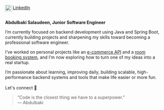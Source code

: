 [<img align="left" alt="jgengo | Instagram" width="22px" src="https://cdn.simpleicons.org/instagram/black/white" />](https://www.instagram.com/salausmart/)
[LinkedIn](https://www.linkedin.com/in/abdulbaki-salaudeen)
<br/><br/>

<b>Abdulbaki Salaudeen, Junior Software Engineer</b>

I’m currently focused on backend development using Java and Spring Boot, currently building projects and sharpening my skills toward becoming a professional software engineer.

I’ve worked on personal projects like an <a href="https://github.com/IbnBaqqi/storeApi.git" target="_blank" rel="noopener noreferrer">e-commerce API</a> and a <a href="https://github.com/IbnBaqqi/book-me.git" target="_blank" rel="noopener noreferrer">room booking system</a>, and I’m now exploring how to turn one of my ideas into a real startup.

I’m passionate about learning, improving daily, building scalable, high-performance backend systems and tools that make life easier or more fun.
<br><br>
Let's connect 🤝
</div>

> “Code is the closest thing we have to a superpower.”  
> — Abdulbaki


<!--
**IbnBaqqi/IbnBaqqi** is a ✨ _special_ ✨ repository because its `README.md` (this file) appears on your GitHub profile.

Here are some ideas to get you started:

- 🔭 I’m currently working on ...
- 🌱 I’m currently learning ...
- 👯 I’m looking to collaborate on ...
- 🤔 I’m looking for help with ...
- 💬 Ask me about ...
- 📫 How to reach me: ...
- 😄 Pronouns: ...
- ⚡ Fun fact: ...
-->
